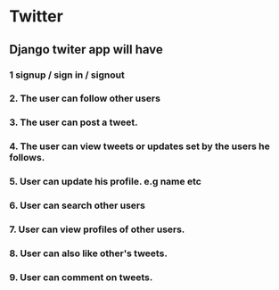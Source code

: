  # Twitter 
 ## Django twiter app will have 
### 1 signup / sign in / signout 
### 2. The user can follow other users
### 3. The user can post a tweet. 
### 4. The user can view tweets or updates set by the users he follows.
### 5. User can update his profile. e.g name etc 
### 6. User can search other users 
### 7. User can view profiles of other users. 
### 8. User can also like other's tweets.
### 9. User can comment on tweets.
